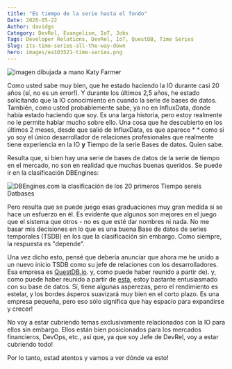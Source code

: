 ```yaml
---
title: "Es tiempo de la serie hasta el fondo"
Date: 2020-05-22
Author: davidgs
Category: DevRel, Evangelism, IoT, Jobs
Tags: Developer Relations, DevRel, IoT, QuestDB, Time Series
Slug: its-time-series-all-the-way-down
hero: images/ea103521-time-series.png
---
```


![imagen dibujada a mano Katy Farmer](/posts/work/images/ea103521-time-series.png)

Como usted sabe muy bien, que he estado haciendo la IO durante casi 20 años (sí, no es un error!). Y durante los últimos 2,5 años, he estado solicitando que la IO conocimiento en cuando la serie de bases de datos. También, como usted probablemente sabe, ya no en InfluxData, donde había estado haciendo que soy. Es una larga historia, pero estoy realmente no le permite hablar mucho sobre ello. Una cosa que he descubierto en los últimos 2 meses, desde que salió de InfluxData, es que aparece * * como si yo soy el único desarrollador de relaciones profesionales que realmente tiene experiencia en la IO **y** Tiempo de la serie Bases de datos. Quien sabe.

Resulta que, si bien hay una serie de bases de datos de la serie de tiempo en el mercado, no son en realidad que muchas buenas queridos. Se puede ir en la clasificación DBEngines:

![DBEngines.com la clasificación de los 20 primeros Tiempo sereis Datbases](/posts/work/images/Screen-Shot-2020-05-22-at-9.39.00-AM.png)

Pero resulta que se puede juego esas graduaciones muy gran medida si se hace un esfuerzo en él. Es evidente que algunos son mejores en el juego que el sistema que otros - no es que esté dar nombres ni nada. No me basar mis decisiones en lo que es una buena Base de datos de series temporales (TSDB) en los que la clasificación sin embargo. Como siempre, la respuesta es "depende".

Una vez dicho esto, pensé que debería anunciar que ahora me he unido a un nuevo inicio TSDB como su jefe de relaciones con los desarrolladores. Esa empresa es [QuestDB.io](https://questdb.io/). y, como puede haber reunido a partir de). y, como puede haber reunido a partir de [esta](/posts/category/database/this-stuff-is-fast/), estoy bastante entusiasmado con su base de datos. Sí, tiene algunas asperezas, pero el rendimiento es estelar, y los bordes ásperos suavizará muy bien en el corto plazo. Es una empresa pequeña, pero eso sólo significa que hay espacio para expandirse y crecer!

No voy a estar cubriendo temas exclusivamente relacionados con la IO para ellos sin embargo. Ellos están bien posicionados para los mercados financieros, DevOps, etc., así que, ya que soy Jefe de DevRel, voy a estar cubriendo todo!

Por lo tanto, estad atentos y vamos a ver dónde va esto!
